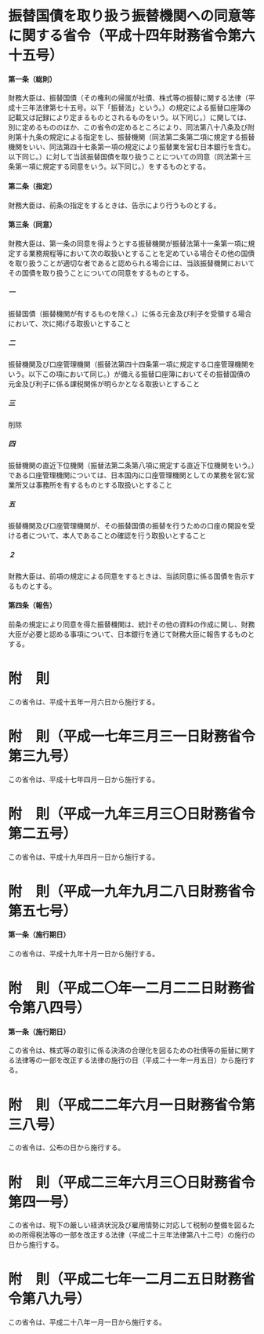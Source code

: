 # 振替国債を取り扱う振替機関への同意等に関する省令（平成十四年財務省令第六十五号）
#### 第一条（総則）
財務大臣は、振替国債（その権利の帰属が社債、株式等の振替に関する法律（平成十三年法律第七十五号。以下「振替法」という。）の規定による振替口座簿の記載又は記録により定まるものとされるものをいう。以下同じ。）に関しては、別に定めるもののほか、この省令の定めるところにより、同法第八十八条及び附則第十九条の規定による指定をし、振替機関（同法第二条第二項に規定する振替機関をいい、同法第四十七条第一項の規定により振替業を営む日本銀行を含む。以下同じ。）に対して当該振替国債を取り扱うことについての同意（同法第十三条第一項に規定する同意をいう。以下同じ。）をするものとする。
#### 第二条（指定）
財務大臣は、前条の指定をするときは、告示により行うものとする。
#### 第三条（同意）
財務大臣は、第一条の同意を得ようとする振替機関が振替法第十一条第一項に規定する業務規程等において次の取扱いとすることを定めている場合その他の国債を取り扱うことが適切な者であると認められる場合には、当該振替機関においてその国債を取り扱うことについての同意をするものとする。
##### 一
振替国債（振替機関が有するものを除く。）に係る元金及び利子を受領する場合において、次に掲げる取扱いとすること
##### 二
振替機関及び口座管理機関（振替法第四十四条第一項に規定する口座管理機関をいう。以下この項において同じ。）が備える振替口座簿においてその振替国債の元金及び利子に係る課税関係が明らかとなる取扱いとすること
##### 三
削除
##### 四
振替機関の直近下位機関（振替法第二条第八項に規定する直近下位機関をいう。）である口座管理機関については、日本国内に口座管理機関としての業務を営む営業所又は事務所を有するものとする取扱いとすること
##### 五
振替機関及び口座管理機関が、その振替国債の振替を行うための口座の開設を受ける者について、本人であることの確認を行う取扱いとすること
##### ２
財務大臣は、前項の規定による同意をするときは、当該同意に係る国債を告示するものとする。
#### 第四条（報告）
前条の規定により同意を得た振替機関は、統計その他の資料の作成に関し、財務大臣が必要と認める事項について、日本銀行を通じて財務大臣に報告するものとする。
# 附　則
この省令は、平成十五年一月六日から施行する。
# 附　則（平成一七年三月三一日財務省令第三九号）
この省令は、平成十七年四月一日から施行する。
# 附　則（平成一九年三月三〇日財務省令第二五号）
この省令は、平成十九年四月一日から施行する。
# 附　則（平成一九年九月二八日財務省令第五七号）
#### 第一条（施行期日）
この省令は、平成十九年十月一日から施行する。
# 附　則（平成二〇年一二月二二日財務省令第八四号）
#### 第一条（施行期日）
この省令は、株式等の取引に係る決済の合理化を図るための社債等の振替に関する法律等の一部を改正する法律の施行の日（平成二十一年一月五日）から施行する。
# 附　則（平成二二年六月一日財務省令第三八号）
この省令は、公布の日から施行する。
# 附　則（平成二三年六月三〇日財務省令第四一号）
この省令は、現下の厳しい経済状況及び雇用情勢に対応して税制の整備を図るための所得税法等の一部を改正する法律（平成二十三年法律第八十二号）の施行の日から施行する。
# 附　則（平成二七年一二月二五日財務省令第八九号）
この省令は、平成二十八年一月一日から施行する。
